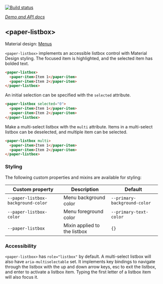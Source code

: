 
<!---

This README is automatically generated from the comments in these files:
paper-listbox.html

Edit those files, and our readme bot will duplicate them over here!
Edit this file, and the bot will squash your changes :)

The bot does some handling of markdown. Please file a bug if it does the wrong
thing! https://github.com/PolymerLabs/tedium/issues

-->

[![Build status](https://travis-ci.org/PolymerElements/paper-listbox.svg?branch=master)](https://travis-ci.org/PolymerElements/paper-listbox)

_[Demo and API docs](https://elements.polymer-project.org/elements/paper-listbox)_


## &lt;paper-listbox&gt;

Material design: [Menus](https://www.google.com/design/spec/components/menus.html)

`<paper-listbox>` implements an accessible listbox control with Material Design styling. The focused item
is highlighted, and the selected item has bolded text.

```html
<paper-listbox>
  <paper-item>Item 1</paper-item>
  <paper-item>Item 2</paper-item>
</paper-listbox>
```

An initial selection can be specified with the `selected` attribute.

```html
<paper-listbox selected="0">
  <paper-item>Item 1</paper-item>
  <paper-item>Item 2</paper-item>
</paper-listbox>
```

Make a multi-select listbox with the `multi` attribute. Items in a multi-select listbox can be deselected,
and multiple item can be selected.

```html
<paper-listbox multi>
  <paper-item>Item 1</paper-item>
  <paper-item>Item 2</paper-item>
</paper-listbox>
```

### Styling

The following custom properties and mixins are available for styling:

| Custom property | Description | Default |
| --- | --- | --- |
| `--paper-listbox-background-color` | Menu background color | `--primary-background-color` |
| `--paper-listbox-color` | Menu foreground color | `--primary-text-color` |
| `--paper-listbox` | Mixin applied to the listbox | `{}` |

### Accessibility

`<paper-listbox>` has `role="listbox"` by default. A multi-select listbox will also have
`aria-multiselectable` set. It implements key bindings to navigate through the listbox with the up and
down arrow keys, esc to exit the listbox, and enter to activate a listbox item. Typing the first letter
of a listbox item will also focus it.


